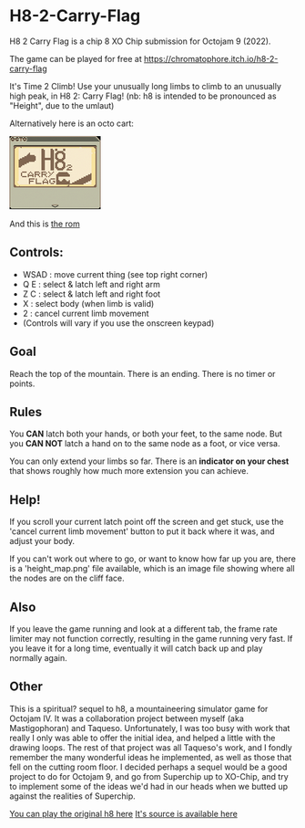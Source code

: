 # H8-2-Carry-Flag
H8 2 Carry Flag is a chip 8 XO Chip submission for Octojam 9 (2022).

The game can be played for free at https://chromatophore.itch.io/h8-2-carry-flag

It's Time 2 Climb! Use your unusually long limbs to climb to an unusually high peak, in H8 2: Carry Flag! (nb: h8 is intended to be pronounced as "Height", due to the umlaut)

Alternatively here is an octo cart:

![Octo Cart Image Link](h8_2_carry_flag.gif)

And this is [the rom](h8_2_carry_flag.ch8)

## Controls:
- WSAD : move current thing (see top right corner)
- Q E : select & latch left and right arm
- Z C : select & latch left and right foot
- X : select body (when limb is valid)
- 2 : cancel current limb movement
- (Controls will vary if you use the onscreen keypad)
## Goal
Reach the top of the mountain. There is an ending. There is no timer or points. 
## Rules
You **CAN** latch both your hands, or both your feet, to the same node. But you **CAN NOT** latch a hand on to the same node as a foot, or vice versa.

You can only extend your limbs so far. There is an **indicator on your chest** that shows roughly how much more extension you can achieve.
## Help!
If you scroll your current latch point off the screen and get stuck, use the 'cancel current limb movement' button to put it back where it was, and adjust your body.

If you can't work out where to go, or want to know how far up you are, there is a 'height_map.png' file available, which is an image file showing where all the nodes are on the cliff face.
## Also
If you leave the game running and look at a different tab, the frame rate limiter may not function correctly, resulting in the game running very fast. If you leave it for a long time, eventually it will catch back up and play normally again.
## Other
This is a spiritual? sequel to h8, a mountaineering simulator game for Octojam IV. It was a collaboration project between myself (aka Mastigophoran) and Taqueso. Unfortunately, I was too busy with work that really I only was able to offer the initial idea, and helped a little with the drawing loops. The rest of that project was all Taqueso's work, and I fondly remember the many wonderful ideas he implemented, as well as those that fell on the cutting room floor. I decided perhaps a sequel would be a good project to do for Octojam 9, and go from Superchip up to XO-Chip, and try to implement some of the ideas we'd had in our heads when we butted up against the realities of Superchip.

[You can play the original h8 here](https://johnearnest.github.io/Octo/index.html?gist=350a47c19c055f8e508c4cc573e718ae)
[It's source is available here](https://github.com/jdeeny/h8-octojam2017)